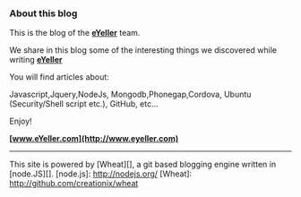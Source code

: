 ### About this blog

This is the blog of the **[eYeller](http://www.eyeller.com)** team.

We share in this blog some of the interesting things we discovered while writing **[eYeller](http://www.eyeller.com)**

You will find articles about:

Javascript,Jquery,NodeJs, Mongodb,Phonegap,Cordova, Ubuntu (Security/Shell script etc.), GitHub, etc...

Enjoy!

**[www.eYeller.com](http://www.eyeller.com)**

----------


This site is powered by [Wheat][], a git based blogging engine written in [node.JS][].
[node.js]: http://nodejs.org/
[Wheat]: http://github.com/creationix/wheat




